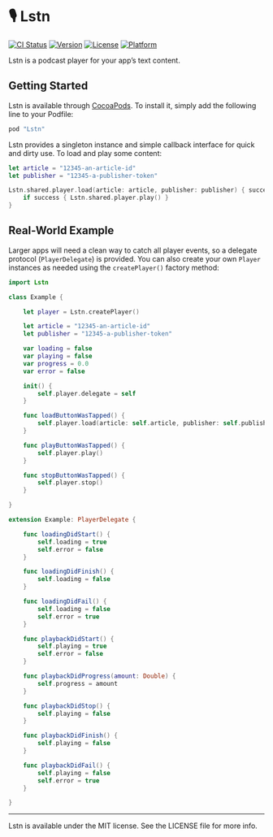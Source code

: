 # 🎙 Lstn

[![CI Status](http://img.shields.io/travis/lstn-ltd/lstn-sdk-ios.svg)](https://travis-ci.org/lstn-ltd/lstn-sdk-ios)
[![Version](https://img.shields.io/cocoapods/v/Lstn.svg)](http://cocoapods.org/pods/Lstn)
[![License](https://img.shields.io/cocoapods/l/Lstn.svg)](http://cocoapods.org/pods/Lstn)
[![Platform](https://img.shields.io/cocoapods/p/Lstn.svg)](http://cocoapods.org/pods/Lstn)

Lstn is a podcast player for your app’s text content.

## Getting Started

Lstn is available through [CocoaPods](http://cocoapods.org). To install
it, simply add the following line to your Podfile:

```ruby
pod "Lstn"
```

Lstn provides a singleton instance and simple callback interface for quick and dirty use. To load and play some content:

```swift
let article = "12345-an-article-id"
let publisher = "12345-a-publisher-token"

Lstn.shared.player.load(article: article, publisher: publisher) { success in
    if success { Lstn.shared.player.play() }
}
```

## Real-World Example

Larger apps will need a clean way to catch all player events, so a delegate protocol (`PlayerDelegate`) is provided. You can also create your own `Player` instances as needed using the `createPlayer()` factory method:

```swift
import Lstn

class Example {

    let player = Lstn.createPlayer()

    let article = "12345-an-article-id"
    let publisher = "12345-a-publisher-token"

    var loading = false
    var playing = false
    var progress = 0.0
    var error = false

    init() {
        self.player.delegate = self
    }

    func loadButtonWasTapped() {
        self.player.load(article: self.article, publisher: self.publisher)
    }

    func playButtonWasTapped() {
        self.player.play()
    }

    func stopButtonWasTapped() {
        self.player.stop()
    }

}

extension Example: PlayerDelegate {

    func loadingDidStart() {
        self.loading = true
        self.error = false
    }

    func loadingDidFinish() {
        self.loading = false
    }

    func loadingDidFail() {
        self.loading = false
        self.error = true
    }

    func playbackDidStart() {
        self.playing = true
        self.error = false
    }

    func playbackDidProgress(amount: Double) {
        self.progress = amount
    }

    func playbackDidStop() {
        self.playing = false
    }

    func playbackDidFinish() {
        self.playing = false
    }

    func playbackDidFail() {
        self.playing = false
        self.error = true
    }

}
```

---

Lstn is available under the MIT license. See the LICENSE file for more info.
